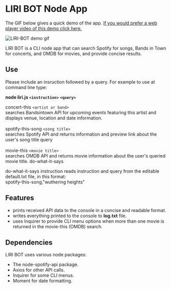 # LIRI BOT Node App

The GIF below gives a quick demo of the app. <a href="https://terminalizer.com/view/8d9ab5da2625">If you would prefer a web player video of this demo click here.</a>

![LIRI-BOT demo gif](demo/LIRIdemo.gif)

LIRI BOT is a CLI node app that can search Spotify for songs, Bands in Town for concerts, and OMDB for movies, and provide concise results.

## Use
Please include an insruction followed by a query. 
For example to use at command line type:

**node liri.js `<instruction>` `<query>`**

  concert-this `<artist or band>`<br>
  searches Bandsintown API for upcoming events featuring this artist and displays venue, location and date information.
  <br><br>
  spotify-this-song `<song title>`<br>
  searches Spotify API and returns information and preview link about the user's song title query
  <br><Br>
  movie-this `<movie title>`<br>
  searches OMDB API and returns movie information about the user's queried movie title.
  do-what-it-says <br>
  

do-what-it-says instruction reads instruction and query from the editable default.txt file, in this format:<br>
    spotify-this-song,"wuthering heights"

## Features
* prints received API data to the console in a concise and readable format.
* writes everything printed to the console to **log.txt** file.
* uses Inquirer to provide CLI menu options when more than one movie is returned in the movie-this (OMDB) search.

## Dependencies
LIRI BOT uses various node packages:

* The node-spotify-api package.
* Axios for other API calls.
* Inquirer for some CLI menus.
* Moment for date formatting.
